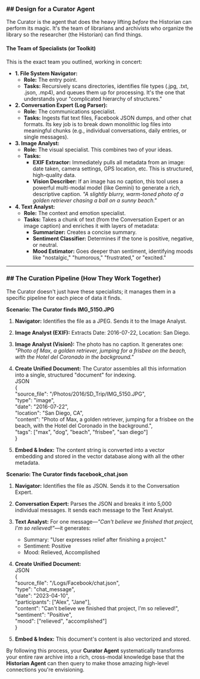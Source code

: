 ### **\#\# Design for a Curator Agent**

The Curator is the agent that does the heavy lifting *before* the Historian can perform its magic. It's the team of librarians and archivists who organize the library so the researcher (the Historian) can find things.

#### **The Team of Specialists (or Toolkit)**

This is the exact team you outlined, working in concert:

* **1\. File System Navigator:**  
  * **Role:** The entry point.  
  * **Tasks:** Recursively scans directories, identifies file types (.jpg, .txt, .json, .mp4), and queues them up for processing. It's the one that understands your "complicated hierarchy of structures."  
* **2\. Conversation Expert (Log Parser):**  
  * **Role:** The communications specialist.  
  * **Tasks:** Ingests flat text files, Facebook JSON dumps, and other chat formats. Its key job is to break down monolithic log files into meaningful chunks (e.g., individual conversations, daily entries, or single messages).  
* **3\. Image Analyst:**  
  * **Role:** The visual specialist. This combines two of your ideas.  
  * **Tasks:**  
    * **EXIF Extractor:** Immediately pulls all metadata from an image: date taken, camera settings, GPS location, etc. This is structured, high-quality data.  
    * **Vision Describer:** If an image has no caption, this tool uses a powerful multi-modal model (like Gemini) to generate a rich, descriptive caption. *"A slightly blurry, warm-toned photo of a golden retriever chasing a ball on a sunny beach."*  
* **4\. Text Analyst:**  
  * **Role:** The context and emotion specialist.  
  * **Tasks:** Takes a chunk of text (from the Conversation Expert or an image caption) and enriches it with layers of metadata:  
    * **Summarizer:** Creates a concise summary.  
    * **Sentiment Classifier:** Determines if the tone is positive, negative, or neutral.  
    * **Mood Estimator:** Goes deeper than sentiment, identifying moods like "nostalgic," "humorous," "frustrated," or "excited."

---

### **\#\# The Curation Pipeline (How They Work Together)**

The Curator doesn't just have these specialists; it manages them in a specific pipeline for each piece of data it finds.

**Scenario: The Curator finds IMG\_5150.JPG**

1. **Navigator:** Identifies the file as a JPEG. Sends it to the Image Analyst.  
2. **Image Analyst (EXIF):** Extracts Date: 2016-07-22, Location: San Diego.  
3. **Image Analyst (Vision):** The photo has no caption. It generates one: *"Photo of Max, a golden retriever, jumping for a frisbee on the beach, with the Hotel del Coronado in the background."*  
4. **Create Unified Document:** The Curator assembles all this information into a single, structured "document" for indexing.  
   JSON  
   {  
     "source\_file": "/Photos/2016/SD\_Trip/IMG\_5150.JPG",  
     "type": "image",  
     "date": "2016-07-22",  
     "location": "San Diego, CA",  
     "content": "Photo of Max, a golden retriever, jumping for a frisbee on the beach, with the Hotel del Coronado in the background.",  
     "tags": \["max", "dog", "beach", "frisbee", "san diego"\]  
   }

5. **Embed & Index:** The content string is converted into a vector embedding and stored in the vector database along with all the other metadata.

**Scenario: The Curator finds facebook\_chat.json**

1. **Navigator:** Identifies the file as JSON. Sends it to the Conversation Expert.  
2. **Conversation Expert:** Parses the JSON and breaks it into 5,000 individual messages. It sends each message to the Text Analyst.  
3. **Text Analyst:** For one message—*"Can't believe we finished that project, I'm so relieved\!"*—it generates:  
   * Summary: "User expresses relief after finishing a project."  
   * Sentiment: Positive  
   * Mood: Relieved, Accomplished  
4. **Create Unified Document:**  
   JSON  
   {  
     "source\_file": "/Logs/Facebook/chat.json",  
     "type": "chat\_message",  
     "date": "2023-04-10",  
     "participants": \["Alex", "Jane"\],  
     "content": "Can't believe we finished that project, I'm so relieved\!",  
     "sentiment": "Positive",  
     "mood": \["relieved", "accomplished"\]  
   }

5. **Embed & Index:** This document's content is also vectorized and stored.

By following this process, your **Curator Agent** systematically transforms your entire raw archive into a rich, cross-modal knowledge base that the **Historian Agent** can then query to make those amazing high-level connections you're envisioning.